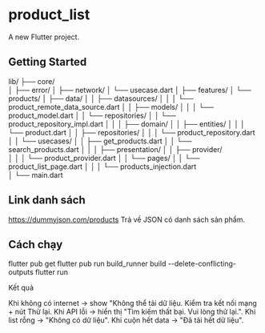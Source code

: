 # product_list

A new Flutter project.

## Getting Started

lib/
 ├── core/                  
 │    ├── error/
 │    ├── network/
 │    └── usecase.dart
 │
 ├── features/
 │    └── products/
 │         ├── data/
 │         │    ├── datasources/
 │         │    │     └── product_remote_data_source.dart
 │         │    ├── models/
 │         │    │     └── product_model.dart
 │         │    └── repositories/
 │         │          └── product_repository_impl.dart
 │         │
 │         ├── domain/
 │         │    ├── entities/
 │         │    │     └── product.dart
 │         │    ├── repositories/
 │         │    │     └── product_repository.dart
 │         │    └── usecases/
 │         │          ├── get_products.dart
 │         │          └── search_products.dart
 │         │
 │         ├── presentation/
 │         │    ├── provider/      
 │         │    │     └── product_provider.dart
 │         │    └── pages/
 │         │          └── product_list_page.dart
 │         │
 │         └── products_injection.dart  
 │
 └── main.dart

## Link danh sách
https://dummyjson.com/products
Trả về JSON có danh sách sản phẩm.

## Cách chạy
flutter pub get
flutter pub run build_runner build --delete-conflicting-outputs
flutter run

Kết quả

Khi không có internet → show "Không thể tải dữ liệu. Kiểm tra kết nối mạng + nút Thử lại.
Khi API lỗi → hiển thị "Tìm kiếm thất bại. Vui lòng thử lại.".
Khi list rỗng → "Không có dữ liệu".
Khi cuộn hết data → "Đã tải hết dữ liệu".